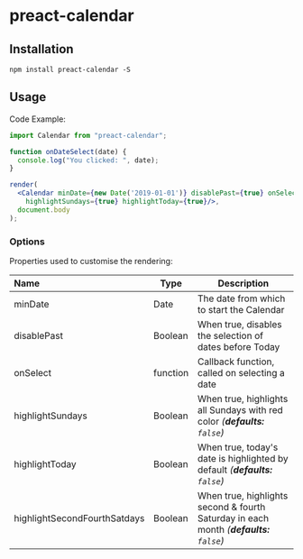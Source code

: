 # preact-calendar
## Installation

```shell
npm install preact-calendar -S
```

## Usage

Code Example:
```jsx
import Calendar from "preact-calendar";

function onDateSelect(date) {
  console.log("You clicked: ", date);
}

render(
  <Calendar minDate={new Date('2019-01-01')} disablePast={true} onSelect={this.getSelectedDate()} highlightSecondFourthSatdays={true}
    highlightSundays={true} highlightToday={true}/>,
  document.body
);
```

### Options

Properties used to customise the rendering:

| Name | Type | Description |
|:---- | ---- | ------ |
| minDate | Date | The date from which to start the Calendar |
| disablePast | Boolean | When true, disables the selection of dates before Today |
| onSelect | function | Callback function, called on selecting a date
| highlightSundays | Boolean | When true, highlights all Sundays with red color *(__defaults:__ `false`)*
| highlightToday | Boolean | When true, today's date is highlighted by default *(__defaults:__ `false`)*
| highlightSecondFourthSatdays | Boolean | When true, highlights second & fourth Saturday in each month *(__defaults:__ `false`)*
